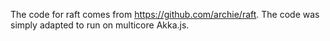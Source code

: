 The code for raft comes from https://github.com/archie/raft.
The code was simply adapted to run on multicore Akka.js.
